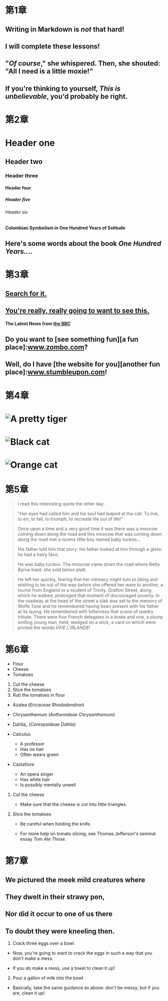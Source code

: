 

# 第1章


## Writing in Markdown is _not_ that hard!

## I **will** complete these lessons!

## "_Of course_," she whispered. Then, she shouted: "All I need is **a little moxie!**"

## If you're thinking to yourself, **_This is unbelievable_**, you'd probably be right.


# 第2章


# Header one
## Header two
### Header three
#### Header four
##### Header five
###### Header six
#### Colombian Symbolism in One Hundred Years of Solitude
## Here's some words about the book _One Hundred Years...._


# 第3章


## [Search for it.](www.google.com)

## [You're **really**, **really** going to want to see this.](www.dailykitten.com)

#### The Latest News from [the BBC](www.bbc.com/news)
## Do you want to [see something fun][a fun place]:www.zombo.com?

## Well, do I have [the website for you][another fun place]:www.stumbleupon.com!


# 第4章


# ![A pretty tiger](https://upload.wikimedia.org/wikipedia/commons/5/56/Tiger.50.jpg)

# ![Black cat](https://upload.wikimedia.org/wikipedia/commons/a/a3/81_INF_DIV_SSI.jpg)

# ![Orange cat](http://icons.iconarchive.com/icons/google/noto-emoji-animals-nature/256/22221-cat-icon.png)


# 第5章


>I read this interesting quote the other day:

>"Her eyes had called him and his soul had leaped at the call. To live, to err, to fall, to triumph, to recreate life out of life!"

> Once upon a time and a very good time it was there was a moocow coming down along the road and this moocow that was coming down along the road met a nicens little boy named baby tuckoo...
>
> His father told him that story: his father looked at him through a glass: he had a hairy face.
> 
> He was baby tuckoo. The moocow came down the road where Betty Byrne lived: she sold lemon platt.

> He left her quickly, fearing that her intimacy might turn to jibing and wishing to be out of the way before she offered her ware to another, a tourist from England or a student of Trinity. Grafton Street, along which he walked, prolonged that moment of discouraged poverty. In the roadway at the head of the street a slab was set to the memory of Wolfe Tone and he remembered having been present with his father at its laying. He remembered with bitterness that scene of tawdry tribute. There were four French delegates in a brake and one, a plump smiling young man, held, wedged on a stick, a card on which were printed the words:_VIVE L'IRLANDE_!


# 第6章


* Flour
* Cheese
* Tomatoes


1. Cut the cheese
2. Slice the tomatoes
3. Rub the tomatoes in flour


* Azalea (_Ericaceae Rhododendron_)

* Chrysanthemum (_Anthemideae Chrysanthemum_)

* Dahlia_ (_Coreopsideae Dahlia_)


* Calculus

  * A professor
  * Has no hair
  * Often wears green
* Castafiore

  * An opera singer
  * Has white hair
  * Is possibly mentally unwell
1. Cut the cheese

   * Make sure that the cheese is cut into little triangles. 

2. Slice the tomatoes

   * Be careful when holding the knife. 

   * For more help on tomato slicing, see Thomas Jefferson's seminal essay _Tom Ate Those._ 


# 第7章
## We pictured the meek mild creatures where  

## They dwelt in their strawy pen,    

## Nor did it occur to one of us there   

## To doubt they were kneeling then.  

1. Crack three eggs over a bowl.  

  * Now, you're going to want to crack the eggs in such a way that you don't make a mess.  
   
  * If you _do_ make a mess, use a towel to clean it up!
2. Pour a gallon of milk into the bowl. 
  * Basically, take the same guidance as above: don't be messy, but if you are, clean it up!